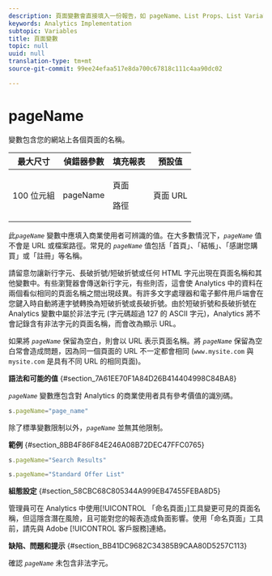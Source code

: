 ```yaml
---
description: 頁面變數會直接填入一份報告，如 pageName、List Props、List Variables 等。
keywords: Analytics Implementation
subtopic: Variables
title: 頁面變數
topic: null
uuid: null
translation-type: tm+mt
source-git-commit: 99ee24efaa517e8da700c67818c111c4aa90dc02

---
```



# pageName

 變數包含您的網站上各個頁面的名稱。


<!-- 

pageName.xml

 -->

<table id="table_0D09BAEC2FFD43F7905ED3649B3F8E05"> 
 <thead> 
  <tr> 
   <th class="entry"> 最大尺寸 </th> 
   <th class="entry"> 偵錯器參數 </th> 
   <th class="entry"> 填充報表 </th> 
   <th class="entry"> 預設值 </th> 
  </tr> 
 </thead>
 <tbody> 
  <tr> 
   <td> 100 位元組 </td> 
   <td> pageName </td> 
   <td> <p>頁面 </p> <p>路徑 </p> </td> 
   <td> 頁面 URL </td> 
  </tr> 
 </tbody> 
</table>

此&#x200B;*`pageName`* 變數中應填入商業使用者可辨識的值。在大多數情況下，*`pageName`* 值不會是 URL 或檔案路徑。常見的 *`pageName`* 值包括「首頁」、「結帳」、「感謝您購買」或「註冊」等名稱。

請留意勿讓新行字元、長破折號/短破折號或任何 HTML 字元出現在頁面名稱和其他變數中。有些瀏覽器會傳送新行字元，有些則否，這會使 Analytics 中的資料在兩個看似相同的頁面名稱之間出現歧異。有許多文字處理器和電子郵件用戶端會在您鍵入時自動將連字號轉換為短破折號或長破折號。由於短破折號和長破折號在 Analytics 變數中屬於非法字元 (字元碼超過 127 的 ASCII 字元)，Analytics 將不會記錄含有非法字元的頁面名稱，而會改為顯示 URL。

如果將 *`pageName`* 保留為空白，則會以 URL 表示頁面名稱。將 *`pageName`* 保留為空白常會造成問題，因為同一個頁面的 URL 不一定都會相同 (`www.mysite.com` 與 `mysite.com` 是具有不同 URL 的相同頁面)。

**語法和可能的值** {#section_7A61EE70F1A84D26B414404998C84BA8}

*`pageName`* 變數應包含對 Analytics 的商業使用者具有參考價值的識別碼。

```js
s.pageName="page_name"
```

除了標準變數限制以外，*`pageName`* 並無其他限制。

**範例** {#section_8BB4F86F84E246A08B72DEC47FFC0765}

```js
s.pageName="Search Results" 
```

```js
s.pageName="Standard Offer List"
```

**組態設定** {#section_58CBC68C805344A999EB47455FEBA8D5}

管理員可在 Analytics 中使用[!UICONTROL 「命名頁面」]工具變更可見的頁面名稱，但這隱含潛在風險，且可能對您的報表造成負面影響。使用「命名頁面」工具前，請先與 Adobe [!UICONTROL 客戶服務]連絡。

**缺陷、問題和提示** {#section_BB41DC9682C34385B9CAA80D5257C113}

確認 *`pageName`* 未包含非法字元。
